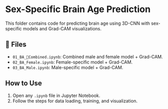 # Sex-Specific Brain Age Prediction

This folder contains code for predicting brain age using 3D-CNN with sex-specific models and Grad-CAM visualizations.

## 📂 Files
- `01_BA_Combined.ipynb`: Combined male and female model + Grad-CAM.
- `02_BA_Female.ipynb`: Female-specific model + Grad-CAM.
- `03_BA_Male.ipynb`: Male-specific model + Grad-CAM.

## How to Use
1. Open any `.ipynb` file in Jupyter Notebook.
2. Follow the steps for data loading, training, and visualization.

